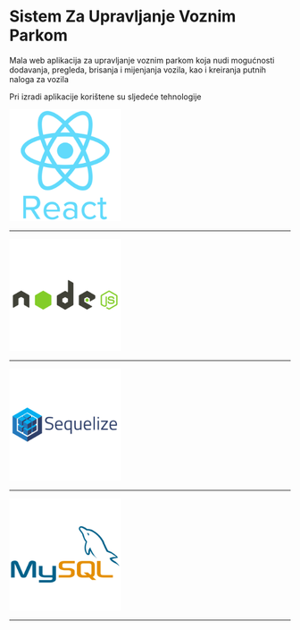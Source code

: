 # Sistem Za Upravljanje Voznim Parkom

Mala web aplikacija za upravljanje voznim parkom koja nudi mogućnosti dodavanja, pregleda, brisanja i mijenjanja vozila, kao i kreiranja putnih naloga za vozila

Pri izradi aplikacije korištene su sljedeće tehnologije
  
   <img src="https://github.com/devicons/devicon/blob/master/icons/react/react-original-wordmark.svg" title="react" alt="react" width="200" height="200"   style="max-width: 100%;" >
   
------------------------------------------------------------------------------------------------------------------

   <img src="https://github.com/devicons/devicon/blob/master/icons/nodejs/nodejs-original-wordmark.svg" title="node" alt="node" width="200" height="200" style="max-width: 100%;">
    
------------------------------------------------------------------------------------------------------------------
    
   <img src="https://github.com/devicons/devicon/blob/master/icons/sequelize/sequelize-original-wordmark.svg" title="sequelize" alt="sequeliz" width="200" height="200" style="max-width: 100%;">
    
------------------------------------------------------------------------------------------------------------------
    
   <img src="https://github.com/devicons/devicon/blob/master/icons/mysql/mysql-original-wordmark.svg" title="mysql" alt="mysql" width="200" height="200" style="max-width: 100%;">
    
------------------------------------------------------------------------------------------------------------------

